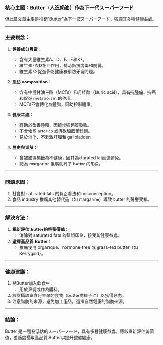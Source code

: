 ### 核心主題：Butter（人造奶油）作為下一代スーパーフード

但此篇文章主要是推銷"Butter"為下一波スーパーフード，強調其多種健康益處。

---

### 主要觀念：

1. **營養成分豐富**：
   - 含有大量維生素A、D、E、F和K2。
   - 維生素F與D相互作用，幫助抵抗病毒和防曬。
   - 維生素K2促進骨骼健康和預防牙齒問題。

2. **脂肪 composition**：
   - 含有中鏈甘油三酯（MCTs）和月桂酸（lauric acid），具有抗腫瘤、抗癌和促進 metabolism 的作用。
   - MCTs不會轉化為體脂，幫助控制體重。

3. **健康益處**：
   - 有助於改善睡眠，因能增強鈣質吸收。
   - 不會堵塞 arteries 或導致胆固爾問題。
   - 易於消化，不刺激肝臟和 gallbladder。

4. **歷史與误解**：
   - 曾被錯誤標籤為不健康，因其為aturated fat而遭避免。
   - 認為 margarine 推廣削弱了 butter 的形象。

---

### 問題原因：

1. 社會對 saturated fats 的負面看法和 misconception。
2. 食品 industry 推廣其他替代品（如 margarine）導致 butter 的聲譽受損。

---

### 解決方法：

1. **重新評估.Butter的營養價值**：
   - 消除對 saturated fats 的錯誤印象，接受其健康益處。
2. **選擇高品質.Butter**：
   - 推薦使用 organique、hormone-free 或 grass-fed butter（如Kerrygold）。

---

### 健康建議：

1. 將Butter加入飲食中：
   - 用於烹調或作為醬料。
2. 經常攝取富含月桂酸的食物（butter或椰子油）以獲得好處。
3. 注意脂肪的來源，避免加工產品，選擇自然健康的脂肪來源。

---

### 結論：

Butter 是一種被低估的スーパーフード，具有多種健康益處。應該重新評估其價值，並適度攝取高品質.Butter以提升整體健康。